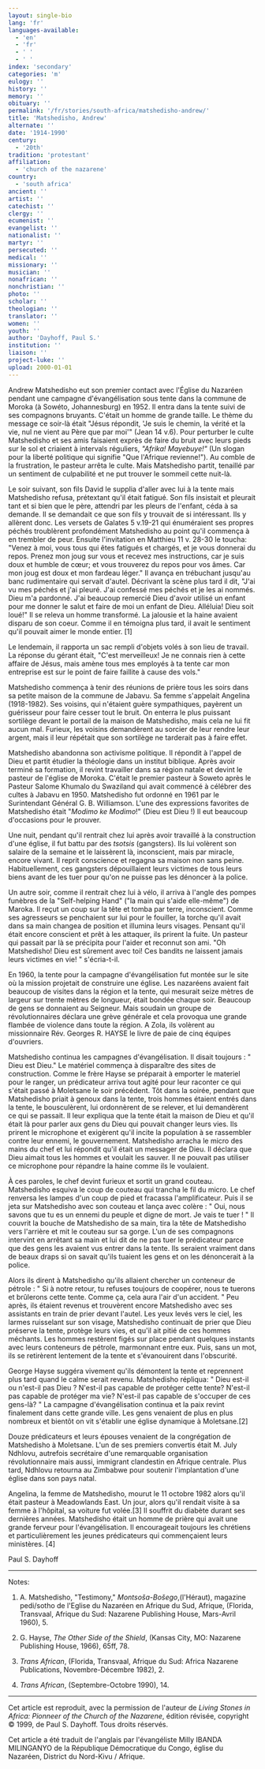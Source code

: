 ```yaml
---
layout: single-bio
lang: 'fr'
languages-available:
  - 'en'
  - 'fr'
  - ' '
  - ' '
index: 'secondary'
categories: 'm'
eulogy: ''
history: ''
memory: ''
obituary: ''
permalink: '/fr/stories/south-africa/matshedisho-andrew/'
title: 'Matshedisho, Andrew'
alternate: ''
date: '1914-1990'
century:
  - '20th'
tradition: 'protestant'
affiliation:
  - 'church of the nazarene'
country:
  - 'south africa'
ancient: ''
artist: ''
catechist: ''
clergy: ''
ecumenist: ''
evangelist: ''
nationalist: ''
martyr: ''
persecuted: ''
medical: ''
missionary: ''
musician: ''
nonafrican: ''
nonchristian: ''
photo: ''
scholar: ''
theologian: ''
translator: ''
women: ''
youth: ''
author: 'Dayhoff, Paul S.'
institution: ''
liaison: ''
project-luke: ''
upload: 2000-01-01
---
```



Andrew Matshedisho eut son premier contact avec l'Église du Nazaréen pendant une campagne d'évangélisation sous tente dans la commune de Moroka (à Sowéto, Johannesburg) en 1952. Il entra dans la tente suivi de ses compagnons bruyants. C'était un homme de grande taille. Le thème du message ce soir-là était "Jésus répondit, 'Je suis le chemin, la vérité et la vie, nul ne vient au Père que par moi'" (Jean 14 v.6). Pour perturber le culte Matshedisho et ses amis faisaient exprès de faire du bruit avec leurs pieds sur le sol et criaient à intervals réguliers, *"Afrika! Mayebuye!"* (Un slogan pour la liberté politique qui signifie "Que l'Afrique revienne!"). Au comble de la frustration, le pasteur arr&ecirc;ta le culte. Mais Matshedisho partit, tenaillé par un sentiment de culpabilité et ne put trouver le sommeil cette nuit-là.

Le soir suivant, son fils David le supplia d'aller avec lui à la tente mais Matshedisho refusa, prétextant qu'il était fatigué. Son fils insistait et pleurait tant et si bien que le père, attendri par les pleurs de l'enfant, céda à sa demande. Il se demandait ce que son fils y trouvait de si intéressant. Ils y allèrent donc. Les versets de Galates 5 v.19-21 qui énuméraient ses propres péchés troublèrent profondément Matshedisho au point qu'il commença à en trembler de peur. Ensuite l'invitation en Matthieu 11 v. 28-30 le toucha: "Venez à moi, vous tous qui êtes fatigués et chargés, et je vous donnerai du repos. Prenez mon joug sur vous et recevez mes instructions, car je suis doux et humble de cœur; et vous trouverez du repos pour vos âmes. Car mon joug est doux et mon fardeau léger." Il avan&ccedil;a en trébuchant jusqu'au banc rudimentaire qui servait d'autel. Décrivant la scène plus tard il dit, "J'ai vu mes péchés et j'ai pleuré. J'ai confessé mes péchés et je les ai nommés. Dieu m'a pardonné. J'ai beaucoup remercié Dieu d'avoir utilisé un enfant pour me donner le salut et faire de moi un enfant de Dieu. Alléluia! Dieu soit loué!" Il se releva un homme transformé. La jalousie et la haine avaient disparu de son coeur. Comme il en témoigna plus tard, il avait le sentiment qu'il pouvait aimer le monde entier. [1]

Le lendemain, il rapporta un sac rempli d'objets volés à son lieu de travail. La réponse du gérant était, "C'est merveilleux! Je ne connais rien à cette affaire de Jésus, mais amène tous mes employés à ta tente car mon entreprise est sur le point de faire faillite à cause des vols."

Matshedisho commença à tenir des réunions de prière tous les soirs dans sa petite maison de la commune de Jabavu. Sa femme s'appelait Angelina (1918-1982). Ses voisins, qui n'étaient guère sympathiques, payèrent un guérisseur pour faire cesser tout le bruit. On enterra le plus puissant sortilège devant le portail de la maison de Matshedisho, mais cela ne lui fit aucun mal. Furieux, les voisins demandèrent au sorcier de leur rendre leur argent, mais il leur répétait que son sortilège ne tarderait pas à faire effet.

Matshedisho abandonna son activisme politique. Il répondit à l'appel de Dieu et partit étudier la théologie dans un institut biblique. Après avoir terminé sa formation, il revint travailler dans sa région natale et devint le pasteur de l'église de Moroka. C'était le premier pasteur à Soweto après le Pasteur Salome Khumalo du Swaziland qui avait commencé à célébrer des cultes à Jabavu en 1950. Matshedisho fut ordonné en 1961 par le Surintendant Général G. B. Williamson. L'une des expressions favorites de Matshedisho était "*Modimo ke Modimo*!" (Dieu est Dieu !) Il eut beaucoup d'occasions pour le prouver.

Une nuit, pendant qu'il rentrait chez lui après avoir travaillé à la construction d'une église, il fut battu par des *tsotsis* (gangsters). Ils lui volèrent son salaire de la semaine et le laissèrent là, inconscient, mais par miracle, encore vivant. Il reprit conscience et regagna sa maison non sans peine. Habituellement, ces gangsters dépouillaient leurs victimes de tous leurs biens avant de les tuer pour qu'on ne puisse pas les dénoncer à la police.

Un autre soir, comme il rentrait chez lui à vélo, il arriva à l'angle des pompes funèbres de la "Self-helping Hand" ("la main qui s'aide elle-m&ecirc;me") de Maroka. Il reçut un coup sur la tête et tomba par terre, inconscient. Comme ses agresseurs se penchaient sur lui pour le fouiller, la torche qu'il avait dans sa main changea de position et illumina leurs visages. Pensant qu'il était encore conscient et prêt à les attaquer, ils prirent la fuite. Un pasteur qui passait par là se précipita pour l'aider et reconnut son ami. "Oh Matshedisho! Dieu est sûrement avec toi! Ces bandits ne laissent jamais leurs victimes en vie! " s'écria-t-il.

En 1960, la tente pour la campagne d'évangélisation fut montée sur le site où la mission projetait de construire une église. Les nazaréens avaient fait beaucoup de visites dans la région et la tente, qui mesurait seize mètres de largeur sur trente mètres de longueur, était bondée chaque soir. Beaucoup de gens se donnaient au Seigneur. Mais soudain un groupe de révolutionnaires déclara une grève générale et cela provoqua une grande flambée de violence dans toute la région. A Zola, ils volèrent  au missionnaire Rév. Georges R. HAYSE le livre de paie de  cinq équipes d'ouvriers.

Matshedisho continua les campagnes d'évangélisation. Il disait toujours : " Dieu est Dieu." Le matériel commença à disparaître des sites de construction. Comme le frère Hayse se préparait à emporter le materiel pour le ranger, un prédicateur arriva tout agité pour leur raconter ce qui s'était passé à Moletsane le soir précédent. Tôt dans la soirée, pendant que Matshedisho priait à genoux dans la tente, trois hommes étaient entrés dans la tente, le bousculèrent, lui ordonnèrent de se relever, et lui demandèrent ce qui se passait. Il leur expliqua que la tente était la maison de Dieu et qu'il était là pour parler aux gens du  Dieu qui pouvait changer leurs vies. Ils prirent le microphone et exigèrent qu'il incite la population à se rassembler contre leur ennemi, le gouvernement. Matshedisho arracha le micro des mains du chef et lui répondit qu'il était un messager de Dieu. Il déclara que Dieu aimait tous les hommes et voulait les sauver. Il ne pouvait pas utiliser ce microphone pour répandre la haine comme ils le voulaient.

À ces paroles, le chef devint furieux et sortit un grand couteau. Matshedisho esquiva le coup de couteau qui trancha le fil du micro. Le chef renversa les lampes d'un coup de pied et fracassa l'amplificateur. Puis il se jeta sur Matshedisho avec son couteau et lança avec colère : " Oui, nous savons que tu es un ennemi du peuple et digne de mort. Je vais te tuer ! " Il couvrit la bouche de Matshedisho de sa main, tira la tête de Matshedisho vers l'arrière et mit le couteau sur sa gorge. L'un de ses compagnons intervint en arrêtant sa main et lui dit de ne pas tuer le prédicateur parce que des gens les avaient vus entrer dans la tente. Ils seraient vraiment dans de beaux draps si on savait qu'ils tuaient les gens et on les dénoncerait à la police.

Alors ils dirent à Matshedisho qu'ils allaient chercher un conteneur de pétrole : " Si à notre retour, tu refuses toujours de coopérer, nous te tuerons et brûlerons cette tente. Comme ça, cela aura l'air d'un accident. " Peu après, ils étaient revenus et trouvèrent encore Matshedisho avec ses assistants en train de prier devant l'autel. Les yeux levés vers le ciel, les larmes ruisselant sur son visage, Matshedisho continuait de prier que Dieu préserve la tente, protège leurs vies, et qu'il ait pitié de ces hommes méchants. Les hommes restèrent figés sur place pendant quelques instants avec leurs conteneurs de pétrole, marmonnant entre eux. Puis, sans un mot, ils se retirèrent lentement de la tente et s'évanouirent dans l'obscurité.

George Hayse suggéra vivement qu'ils démontent la tente et reprennent plus tard quand le calme serait revenu. Matshedisho répliqua: " Dieu est-il ou n'est-il pas Dieu ? N'est-il pas capable de protéger cette tente? N'est-il pas capable de protéger ma vie? N'est-il pas capable de s'occuper de ces gens-là? " La campagne d'évangélisation continua et la paix revint finalement dans cette grande ville. Les gens venaient de plus en plus nombreux et bientôt on vit s'établir une église dynamique à Moletsane.[2]

Douze prédicateurs et leurs épouses venaient de la congrégation de Matshedisho à Moletsane. L'un de ses premiers convertis était M. July Ndhlovu, autrefois secrétaire d'une remarquable organisation révolutionnaire mais aussi, immigrant clandestin en Afrique centrale. Plus tard, Ndhlovu retourna au Zimbabwe pour soutenir l'implantation d'une église dans son pays natal.

Angelina, la femme de Matshedisho, mourut le 11 octobre 1982 alors qu'il était pasteur à Meadowlands East. Un jour, alors qu'il rendait visite à sa femme à l'hôpital, sa voiture fut volée.[3] Il souffrit du diabète durant ses dernières années. Matshedisho était un homme de prière qui avait une grande ferveur pour l'évangélisation. Il encourageait toujours les chrétiens et particulièrement les jeunes prédicateurs qui commençaient leurs ministères. [4]

Paul S. Dayhoff

---

Notes:

1. A. Matshedisho, "Testimony," *Montsoša-Bošego*,(l'Héraut), magazine pedi/sotho de l'Eglise du Nazaréen en Afrique du Sud, Afrique, (Florida, Transvaal, Afrique du Sud: Nazarene Publishing House, Mars-Avril 1960), 5.

2. G. Hayse, *The Other Side of the Shield*, (Kansas City, MO: Nazarene Publishing House, 1966), 65ff, 78.

3. *Trans African*, (Florida, Transvaal, Afrique du Sud: Africa Nazarene Publications, Novembre-Décembre 1982), 2.

4. *Trans African*, (Septembre-Octobre 1990), 14.

---

Cet article est reproduit, avec la permission de l'auteur de *Living Stones in Africa: Pionneer of the Church of the Nazarene*, édition révisée, copyright © 1999, de Paul S. Dayhoff. Tous droits réservés.

Cet article a été traduit de l'anglais par l'évangéliste Milly IBANDA MILINGANYO de la République Démocratique du Congo, église du Nazaréen, District du Nord-Kivu / Afrique.